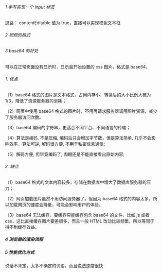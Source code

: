 ###### 1 手写实现一个 input 标签

思路：
contentEditable 值为 true，直接可以实现模拟文本框

  <!-- - 1 样式实现一个input标签的样式
  - 2 当点击标签时，显示一个光标竖线闪烁显示隐藏，当点击盒子外面时，光标消失
  - 3 当 -->

###### 2 视频的格式

###### 3 base64 的好处

可以在正常页面没有显示时，显示最开始设置的 css 图片，格式是 base64，

###### 1. 优点

（1）base64 格式的图片是文本格式，占用内存小，转换后的大小比例大概为 1/3，降低了资源服务器的消耗；

（2）网页中使用 base64 格式的图片时，不用再请求服务器调用图片资源，减少了服务器访问次数。

（3）base64 编码的字符串，更适合不同平台、不同语言的传输；

（4）算法是编码, 不是压缩, 编码后只会增加字节数，但是算法简单, 几乎不会影响效率，算法可逆, 解码很方便, 不用于私密信息通信;

（5）解码方便, 但毕竟编码了, 肉眼还是不能直接看出原始内容;

###### 2. 缺点

（1）base64 格式的文本内容较多，存储在数据库中增大了数据库服务器的压力；

（2）网页加载图片虽然不用访问服务器了，但因为 base64 格式的内容太多，所以加载网页的速度会降低，可能会影响用户的体验。

（3）base64 无法缓存，要缓存只能缓存包含 base64 的文件，比如 js 或者 css，这比直接缓存图片要差很多，而且一般 HTML 改动比较频繁，所以等同于得不到缓存效益。

##### 4 浏览器的渲染流程

##### 5 性能优化方式

说话不肯定，太多不确定的词语。而且说法速度很快
